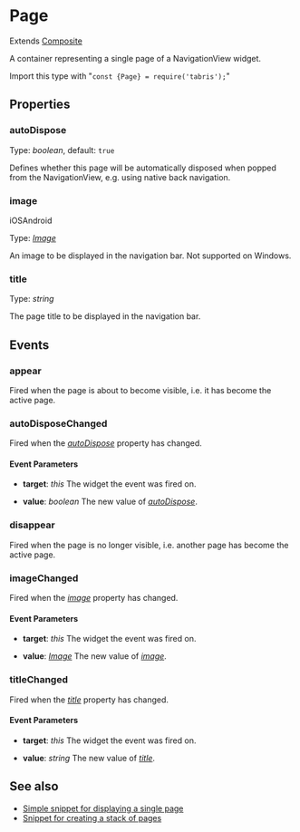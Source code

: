 ---
---
# Page

Extends [Composite](Composite.md)

A container representing a single page of a NavigationView widget.

Import this type with "`const {Page} = require('tabris');`"

## Properties

### autoDispose


Type: *boolean*, default: `true`

Defines whether this page will be automatically disposed when popped from the NavigationView, e.g. using native back navigation.

### image
<p class="platforms"><span class="ios-tag" title="supported on iOS">iOS</span><span class="android-tag" title="supported on Android">Android</span></p>

Type: *[Image](../types.md#image)*

An image to be displayed in the navigation bar. Not supported on Windows.

### title


Type: *string*

The page title to be displayed in the navigation bar.


## Events

### appear

Fired when the page is about to become visible, i.e. it has become the active page.
### autoDisposeChanged

Fired when the [*autoDispose*](#autoDispose) property has changed.

#### Event Parameters 
- **target**: *this*
    The widget the event was fired on.

- **value**: *boolean*
    The new value of [*autoDispose*](#autoDispose).


### disappear

Fired when the page is no longer visible, i.e. another page has become the active page.
### imageChanged

Fired when the [*image*](#image) property has changed.

#### Event Parameters 
- **target**: *this*
    The widget the event was fired on.

- **value**: *[Image](../types.md#image)*
    The new value of [*image*](#image).


### titleChanged

Fired when the [*title*](#title) property has changed.

#### Event Parameters 
- **target**: *this*
    The widget the event was fired on.

- **value**: *string*
    The new value of [*title*](#title).





## See also

- [Simple snippet for displaying a single page](https://github.com/eclipsesource/tabris-js/tree/v2.6.1/snippets/navigationview-page.js)
- [Snippet for creating a stack of pages](https://github.com/eclipsesource/tabris-js/tree/v2.6.1/snippets/navigationview-page-stacked.js)
